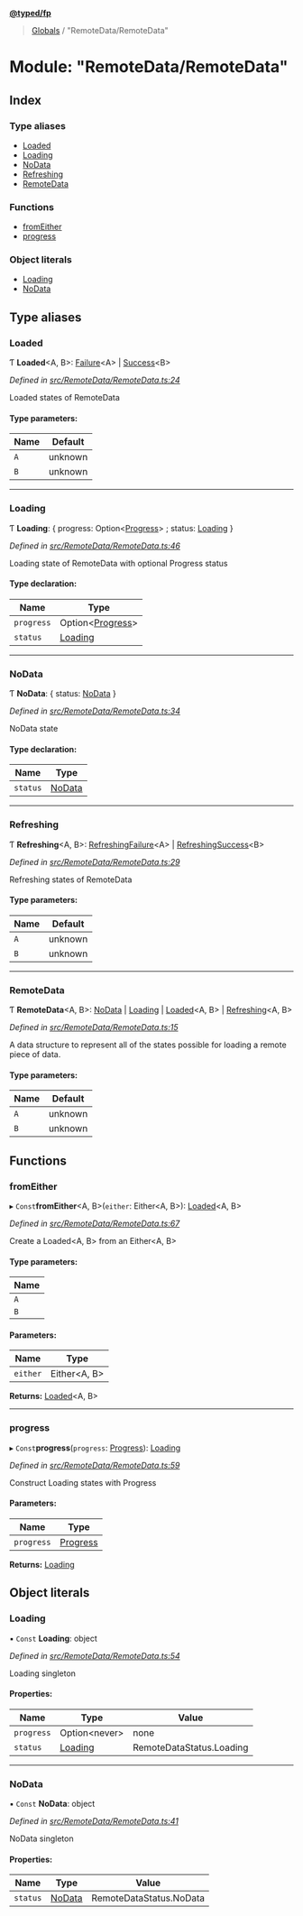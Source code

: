 **[@typed/fp](../README.md)**

> [Globals](../globals.md) / "RemoteData/RemoteData"

# Module: "RemoteData/RemoteData"

## Index

### Type aliases

* [Loaded](_remotedata_remotedata_.md#loaded)
* [Loading](_remotedata_remotedata_.md#loading)
* [NoData](_remotedata_remotedata_.md#nodata)
* [Refreshing](_remotedata_remotedata_.md#refreshing)
* [RemoteData](_remotedata_remotedata_.md#remotedata)

### Functions

* [fromEither](_remotedata_remotedata_.md#fromeither)
* [progress](_remotedata_remotedata_.md#progress)

### Object literals

* [Loading](_remotedata_remotedata_.md#loading)
* [NoData](_remotedata_remotedata_.md#nodata)

## Type aliases

### Loaded

Ƭ  **Loaded**\<A, B>: [Failure](_remotedata_failure_.failure.md)\<A> \| [Success](_remotedata_success_.success.md)\<B>

*Defined in [src/RemoteData/RemoteData.ts:24](https://github.com/TylorS/typed-fp/blob/f27ba3e/src/RemoteData/RemoteData.ts#L24)*

Loaded states of RemoteData

#### Type parameters:

Name | Default |
------ | ------ |
`A` | unknown |
`B` | unknown |

___

### Loading

Ƭ  **Loading**: { progress: Option\<[Progress](../interfaces/_remotedata_progress_.progress.md)> ; status: [Loading](../enums/_remotedata_enums_.remotedatastatus.md#loading)  }

*Defined in [src/RemoteData/RemoteData.ts:46](https://github.com/TylorS/typed-fp/blob/f27ba3e/src/RemoteData/RemoteData.ts#L46)*

Loading state of RemoteData with optional Progress status

#### Type declaration:

Name | Type |
------ | ------ |
`progress` | Option\<[Progress](../interfaces/_remotedata_progress_.progress.md)> |
`status` | [Loading](../enums/_remotedata_enums_.remotedatastatus.md#loading) |

___

### NoData

Ƭ  **NoData**: { status: [NoData](../enums/_remotedata_enums_.remotedatastatus.md#nodata)  }

*Defined in [src/RemoteData/RemoteData.ts:34](https://github.com/TylorS/typed-fp/blob/f27ba3e/src/RemoteData/RemoteData.ts#L34)*

NoData state

#### Type declaration:

Name | Type |
------ | ------ |
`status` | [NoData](../enums/_remotedata_enums_.remotedatastatus.md#nodata) |

___

### Refreshing

Ƭ  **Refreshing**\<A, B>: [RefreshingFailure](_remotedata_refreshingfailure_.refreshingfailure.md)\<A> \| [RefreshingSuccess](_remotedata_refreshingsuccess_.refreshingsuccess.md)\<B>

*Defined in [src/RemoteData/RemoteData.ts:29](https://github.com/TylorS/typed-fp/blob/f27ba3e/src/RemoteData/RemoteData.ts#L29)*

Refreshing states of RemoteData

#### Type parameters:

Name | Default |
------ | ------ |
`A` | unknown |
`B` | unknown |

___

### RemoteData

Ƭ  **RemoteData**\<A, B>: [NoData](_remotedata_remotedata_.md#nodata) \| [Loading](_remotedata_remotedata_.md#loading) \| [Loaded](_remotedata_remotedata_.md#loaded)\<A, B> \| [Refreshing](_remotedata_remotedata_.md#refreshing)\<A, B>

*Defined in [src/RemoteData/RemoteData.ts:15](https://github.com/TylorS/typed-fp/blob/f27ba3e/src/RemoteData/RemoteData.ts#L15)*

A data structure to represent all of the states possible for loading a remote
piece of data.

#### Type parameters:

Name | Default |
------ | ------ |
`A` | unknown |
`B` | unknown |

## Functions

### fromEither

▸ `Const`**fromEither**\<A, B>(`either`: Either\<A, B>): [Loaded](_remotedata_remotedata_.md#loaded)\<A, B>

*Defined in [src/RemoteData/RemoteData.ts:67](https://github.com/TylorS/typed-fp/blob/f27ba3e/src/RemoteData/RemoteData.ts#L67)*

Create a Loaded<A, B> from an Either<A, B>

#### Type parameters:

Name |
------ |
`A` |
`B` |

#### Parameters:

Name | Type |
------ | ------ |
`either` | Either\<A, B> |

**Returns:** [Loaded](_remotedata_remotedata_.md#loaded)\<A, B>

___

### progress

▸ `Const`**progress**(`progress`: [Progress](../interfaces/_remotedata_progress_.progress.md)): [Loading](_remotedata_remotedata_.md#loading)

*Defined in [src/RemoteData/RemoteData.ts:59](https://github.com/TylorS/typed-fp/blob/f27ba3e/src/RemoteData/RemoteData.ts#L59)*

Construct Loading states with Progress

#### Parameters:

Name | Type |
------ | ------ |
`progress` | [Progress](../interfaces/_remotedata_progress_.progress.md) |

**Returns:** [Loading](_remotedata_remotedata_.md#loading)

## Object literals

### Loading

▪ `Const` **Loading**: object

*Defined in [src/RemoteData/RemoteData.ts:54](https://github.com/TylorS/typed-fp/blob/f27ba3e/src/RemoteData/RemoteData.ts#L54)*

Loading singleton

#### Properties:

Name | Type | Value |
------ | ------ | ------ |
`progress` | Option\<never> | none |
`status` | [Loading](../enums/_remotedata_enums_.remotedatastatus.md#loading) | RemoteDataStatus.Loading |

___

### NoData

▪ `Const` **NoData**: object

*Defined in [src/RemoteData/RemoteData.ts:41](https://github.com/TylorS/typed-fp/blob/f27ba3e/src/RemoteData/RemoteData.ts#L41)*

NoData singleton

#### Properties:

Name | Type | Value |
------ | ------ | ------ |
`status` | [NoData](../enums/_remotedata_enums_.remotedatastatus.md#nodata) | RemoteDataStatus.NoData |
